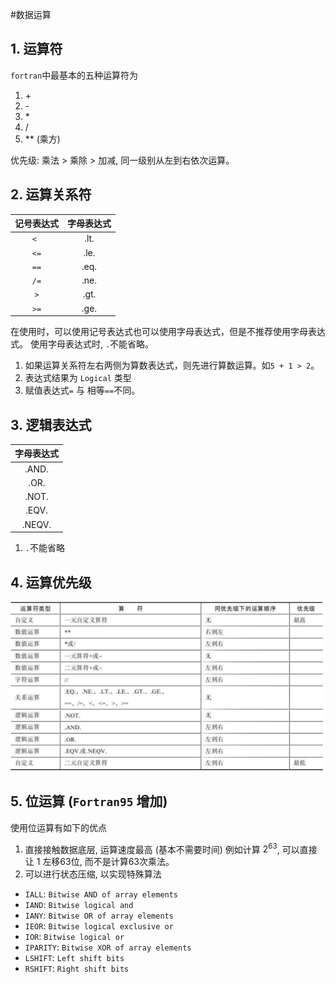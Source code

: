 #数据运算
## 1. 运算符
`fortran`中最基本的五种运算符为
1. \+
2. \-
3. \*
4. /
5. ** (乘方)

优先级: 乘法 > 乘除 > 加减,
同一级别从左到右依次运算。

## 2. 运算关系符

| 记号表达式   |  字母表达式  |
| :----: | :------: |
| `< ` |  .lt. |
| `<=` |  .le. |
| `==` |  .eq. |
| `/=` |  .ne. |
| `>`  |  .gt. |
| `>=` |  .ge. |

在使用时，可以使用记号表达式也可以使用字母表达式，但是不推荐使用字母表达式。
使用字母表达式时, `.`不能省略。
1. 如果运算关系符左右两侧为算数表达式，则先进行算数运算。如`5 + 1 > 2`。
2. 表达式结果为 `Logical` 类型
3. 赋值表达式`=` 与 相等`==`不同。


## 3. 逻辑表达式
|字母表达式|
|:------:|
|.AND.|
|.OR.|
|.NOT.|
|.EQV.|
|.NEQV.|

1. `.`不能省略

## 4. 运算优先级
![Screen Shot 2021-08-27 at 6.12.01 PM](/assets/Screen%20Shot%202021-08-27%20at%206.12.01%20PM.png)

## 5. 位运算 (`Fortran95` 增加)
使用位运算有如下的优点
1. 直接接触数据底层, 运算速度最高 (基本不需要时间)
    例如计算 $2^{63}$, 可以直接让 $1$ 左移63位, 而不是计算63次乘法。
2. 可以进行状态压缩, 以实现特殊算法

- `IALL`:	  	`Bitwise AND of array elements`
- `IAND`:	  	`Bitwise logical and`
- `IANY`:	  	`Bitwise OR of array elements`
- `IEOR`:	  	`Bitwise logical exclusive or`
- `IOR`:	  	`Bitwise logical or`
- `IPARITY`:	  	`Bitwise XOR of array elements`
- `LSHIFT`:	  	`Left shift bits`
- `RSHIFT`:	  	`Right shift bits`
